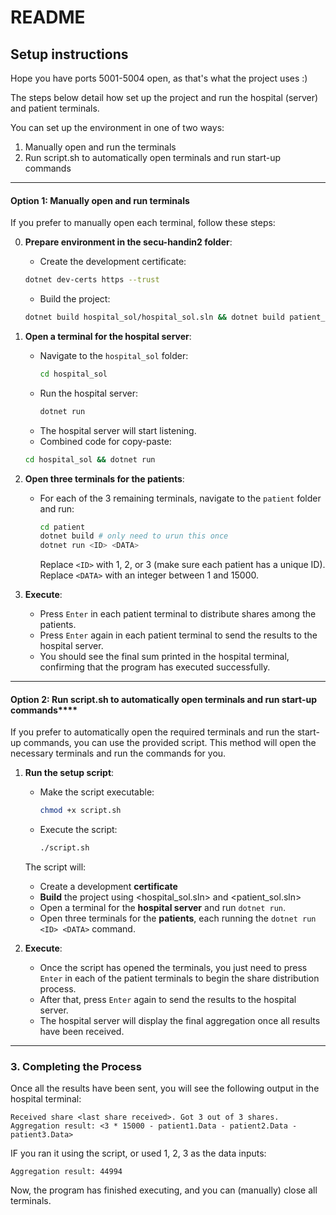 # README

## Setup instructions

Hope you have ports 5001-5004 open, as that's what the project uses :)

The steps below detail how set up the project and run the hospital (server) and patient terminals.

You can set up the environment in one of two ways:

1. Manually open and run the terminals
2. Run script.sh to automatically open terminals and run start-up commands

---

#### Option 1: **Manually open and run terminals**

If you prefer to manually open each terminal, follow these steps:

0. **Prepare environment in the secu-handin2 folder**:
   - Create the development certificate:
   ```bash
   dotnet dev-certs https --trust
   ```
   - Build the project:
   ```bash
   dotnet build hospital_sol/hospital_sol.sln && dotnet build patient_sol/patient_sol.sln
   ```

1. **Open a terminal for the hospital server**:
   - Navigate to the `hospital_sol` folder:
     ```bash
     cd hospital_sol
     ```
   - Run the hospital server:
     ```bash
     dotnet run
     ```
   - The hospital server will start listening.
   - Combined code for copy-paste:
   ```bash
   cd hospital_sol && dotnet run
   ```

2. **Open three terminals for the patients**:
   - For each of the 3 remaining terminals, navigate to the `patient` folder and run:
     ```bash
     cd patient
     dotnet build # only need to urun this once
     dotnet run <ID> <DATA>
     ```
     Replace `<ID>` with 1, 2, or 3 (make sure each patient has a unique ID).
     Replace `<DATA>` with an integer between 1 and 15000.

3. **Execute**:
   - Press `Enter` in each patient terminal to distribute shares among the patients.
   - Press `Enter` again in each patient terminal to send the results to the hospital server.
   - You should see the final sum printed in the hospital terminal, confirming that the program has executed successfully.

---

#### Option 2: Run script.sh to automatically open terminals and run start-up commands****

If you prefer to automatically open the required terminals and run the start-up commands, you can use the provided script. This method will open the necessary terminals and run the commands for you.

1. **Run the setup script**:
   - Make the script executable:
     ```bash
     chmod +x script.sh
     ```
   - Execute the script:
     ```bash
     ./script.sh
     ```
   
   The script will:
   - Create a development **certificate**
   - **Build** the project using <hospital_sol.sln> and <patient_sol.sln> 
   - Open a terminal for the **hospital server** and run `dotnet run`.
   - Open three terminals for the **patients**, each running the `dotnet run <ID> <DATA>` command.

2. **Execute**:
   - Once the script has opened the terminals, you just need to press `Enter` in each of the patient terminals to begin the share distribution process.
   - After that, press `Enter` again to send the results to the hospital server.
   - The hospital server will display the final aggregation once all results have been received.

---

### 3. Completing the Process

Once all the results have been sent, you will see the following output in the hospital terminal:

```
Received share <last share received>. Got 3 out of 3 shares.
Aggregation result: <3 * 15000 - patient1.Data - patient2.Data - patient3.Data>
```

IF you ran it using the script, or used 1, 2, 3 as the data inputs:
```
Aggregation result: 44994
```

Now, the program has finished executing, and you can (manually) close all terminals.
